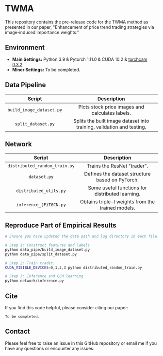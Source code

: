 # TWMA

This repository contains the pre-release code for the TWMA method as presented in our paper, "Enhancement of price trend trading strategies via image-induced importance weights." 

## Environment

- **Main Settings:** Python 3.9 & Pytorch 1.11.0 & CUDA 10.2 & [torchcam 0.3.2](https://github.com/ZhugeKongan/TorchCAM)
- **Minor Settings:** To be completed.

## Data Pipeline

| Script                     | Description                                                                 |
| :------------------------: | :--------------------------------------------------------------------------: |
| `build_image_dataset.py` | Plots stock price images and calculates labels.         |
| `split_dataset.py`      | Splits the built image dataset into training, validation and testing.  |

## Network

| Script                     | Description                                                                 |
| :------------------------: | :--------------------------------------------------------------------------: |
| `distributed_random_train.py`                 | Trains the ResNet "trader".                               |
| `dataset.py`            | Defines the dataset structure based on PyTorch.                              |
| `distributed_utils.py`             | Some useful functions for distributed learning.                                                 |
| `inference_(F)TGCN.py`     | Obtains triple-I weights from the trained models.  

## Reproduce Part of Empirical Results

```bash
# Ensure you have updated the data path and log directory in each file.

# Step 1: Construct features and labels
python data_pipe/build_image_dataset.py
python data_pipe/split_dataset.py

# Step 2: Train trader.
CUDA_VISIBLE_DEVICES=0,1,2,3 python distributed_random_train.py

# Step 3: Inference and QCM learning
python network/inference.py
```

## Cite
If you find this code helpful, please consider citing our paper:
```
To be completed.
```
## Contact
Please feel free to raise an issue in this GitHub repository or email me if you have any questions or encounter any issues.